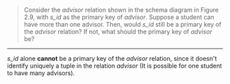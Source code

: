 > Consider the _advisor_ relation shown in the schema diagram in Figure 2.9, 
> with _s_id_ as the primary key of _advisor_. Suppose a student can have more than one 
> advisor. Then, would _s_id_ still be a primary key of the _advisor_ relation? If not, 
> what should the primary key of _advisor_ be? 

--------------------------------

_s_id_ alone  **cannot** be a primary key of the _advisor_ relation, since it
doesn't identify uniquely a tuple in the relation _advisor_ (It is possible 
for one student to have many advisors). 